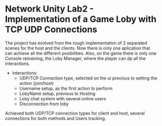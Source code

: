 # Network Unity Lab2 - Implementation of a Game Loby with TCP UDP Connections

The project has evolved from the rough implementation of 2 separated scenes for the host and the clients. Now there is only one aplication that can achieve all the different posibilities. Also, on the game there is only one Console remaining, the Loby Manager, where the player can dp all the interactions.
- Interactions:
  - UDP/TCP Connection type, selected on the ui previous to setting the action (join/host)
  - Username setup, as the first action to perform
  - LobyName setup, previous to Hosting
  - Loby chat system with several online users
  - Disconnection from loby

 Achieved both UDP/TCP connection types for client and host, several connections for both methods and Users tracking.
